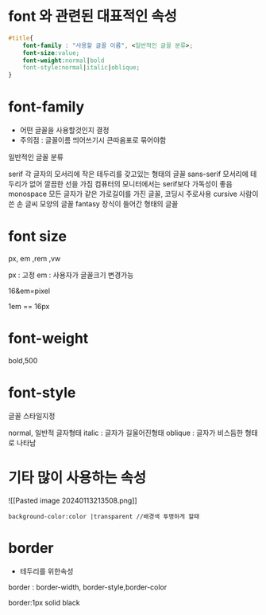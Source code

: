 # font 와 관련된 대표적인 속성

``` CSS
#title{
	font-family : "사용할 글꼴 이름", <일반적인 글꼴 분류>;
	font-size:value;
	font-weight:normal|bold
	font-style:normal|italic|oblique;
}
```


# font-family

- 어떤 글꼴을 사용할것인지 결정
- 주의점 : 글꼴이름 띄어쓰기시 큰따옴표로 묶어야함

일반적인 글꼴 분류

serif
 각 글자의 모서리에 작은 테두리를 갖고있는 형태의 글꼴
sans-serif
 모서리에 테두리가 없어 깔끔한 선을 가짐
 컴퓨터의 모니터에서는 serif보다 가독성이 좋음
monospace
 모든 글자가 같은 가로길이를 가진 글꼴, 코딩시 주로사용
cursive
 사람이 쓴 손 글씨 모양의 글꼴
fantasy
 장식이 들어간 형태의 글꼴

# font size
px, em ,rem ,vw

px : 고정
em : 사용자가 글꼴크기 변경가능

16&em=pixel

1em == 16px

# font-weight

bold,500


# font-style

글꼴 스타일지정

normal, 일반적 글자형태
italic : 글자가 길울어진형태
oblique : 글자가 비스듬한 형태로 나타남


# 기타 많이 사용하는 속성

![[Pasted image 20240113213508.png]]

``` 
background-color:color |transparent //배경색 투명하게 할때
```

# border

- 테두리를 위한속성

border : border-width, border-style,border-color

border:1px solid black













